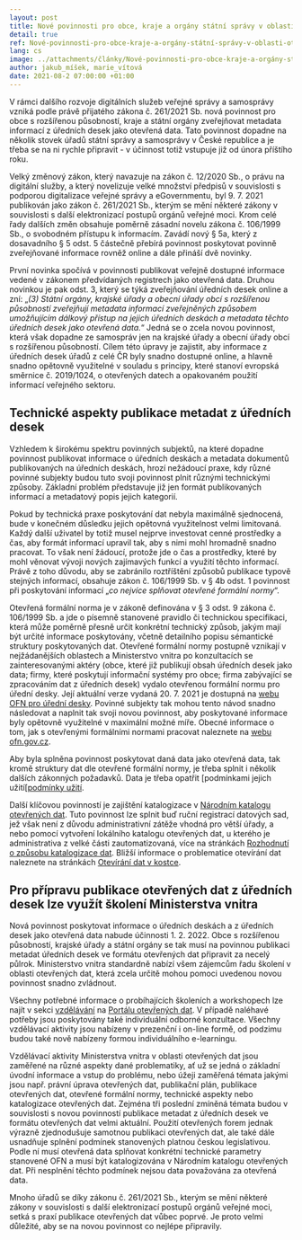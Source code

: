 ```yaml
---
layout: post
title: Nové povinnosti pro obce, kraje a orgány státní správy v oblasti otevřených dat
detail: true
ref: Nové-povinnosti-pro-obce-kraje-a-orgány-státní-správy-v-oblasti-otevřených-dat
lang: cs
image: ../attachments/články/Nové-povinnosti-pro-obce-kraje-a-orgány-státní-správy-v-oblasti-otevřených-dat/úvod.webp
author: jakub_míšek, marie_vítová
date: 2021-08-2 07:00:00 +01:00
---
```

V rámci dalšího rozvoje digitálních služeb veřejné správy a samosprávy vzniká podle právě přijatého zákona č. 261/2021 Sb. nová povinnost pro obce s rozšířenou působností, kraje a státní orgány zveřejňovat metadata informací z úředních desek jako otevřená data. Tato povinnost dopadne na několik stovek úřadů státní správy a samosprávy v České republice a je třeba se na ni rychle připravit - v účinnost totiž vstupuje již od února příštího roku.


<!--more-->

Velký změnový zákon, který navazuje na zákon č. 12/2020 Sb., o právu na digitální služby, a který novelizuje velké množství předpisů v souvislosti s podporou digitalizace veřejné správy a eGovernmentu, byl 9. 7. 2021 publikován jako zákon č. 261/2021 Sb., kterým se mění některé zákony v souvislosti s další elektronizací postupů orgánů veřejné moci. Krom celé řady dalších změn obsahuje poměrně zásadní novelu zákona č. 106/1999 Sb., o svobodném přístupu k informacím. Zavádí nový § 5a, který z dosavadního § 5 odst. 5 částečně přebírá povinnost poskytovat povinně zveřejňované informace rovněž online a dále přináší dvě novinky.

První novinka spočívá v povinnosti publikovat veřejně dostupné informace vedené v zákonem předvídaných registrech jako otevřená data. Druhou novinkou je pak odst. 3, který se týká zveřejňování úředních desek online a zní: „*(3) Státní orgány, krajské úřady a obecní úřady obcí s rozšířenou působností zveřejňují metadata informací zveřejněných způsobem umožňujícím dálkový přístup na jejich úředních deskách a metadata těchto úředních desek jako otevřená data.*“ Jedná se o zcela novou povinnost, která však dopadne ze samospráv jen na krajské úřady a obecní úřady obcí s rozšířenou působností. Cílem této úpravy je zajistit, aby informace z úředních desek úřadů z celé ČR byly snadno dostupné online, a hlavně snadno opětovně využitelné v souladu s principy, které stanoví evropská směrnice č. 2019/1024, o otevřených datech a opakovaném použití informací veřejného sektoru.

## Technické aspekty publikace metadat z úředních desek

Vzhledem k širokému spektru povinných subjektů, na které dopadne povinnost publikovat informace o úředních deskách a metadata dokumentů publikovaných na úředních deskách, hrozí nežádoucí praxe, kdy různé povinné subjekty budou tuto svoji povinnost plnit různými technickými způsoby. Základní problém představuje již jen formát publikovaných informací a metadatový popis jejich kategorií.

Pokud by technická praxe poskytování dat nebyla maximálně sjednocená, bude v konečném důsledku jejich opětovná využitelnost velmi limitovaná. Každý další uživatel by totiž musel nejprve investovat cenné prostředky a čas, aby formát informací upravil tak, aby s nimi mohl hromadně snadno pracovat. To však není žádoucí, protože jde o čas a prostředky, které by mohl věnovat vývoji nových zajímavých funkcí a využití těchto informací. Právě z toho důvodu, aby se zabránilo roztříštění způsobů publikace typově stejných informací, obsahuje zákon č. 106/1999 Sb. v § 4b odst. 1 povinnost při poskytování informací „*co nejvíce splňovat otevřené formální normy*“.

Otevřená formální norma je v zákoně definována v § 3 odst. 9 zákona č. 106/1999 Sb. a jde o písemně stanovené pravidlo či technickou specifikaci, která může poměrně přesně určit konkrétní technický způsob, jakým mají být určité informace poskytovány, včetně detailního popisu sémantické struktury poskytovaných dat. Otevřené formální normy postupně vznikají v nejžádanějších oblastech a Ministerstvo vnitra po konzultacích se zainteresovanými aktéry (obce, které již publikují obsah úředních desek jako data; firmy, které poskytují informační systémy pro obce; firma zabývající se zpracováním dat z úředních desek) vydalo otevřenou formální normu pro úřední desky. Její aktuální verze vydaná 20. 7. 2021 je dostupná na [webu OFN pro úřední desky][OFN úřední desky]. Povinné subjekty tak mohou tento návod snadno následovat a naplnit tak svoji novou povinnost, aby poskytované informace byly opětovně využitelné v maximální možné míře. Obecné informace o tom, jak s otevřenými formálními normami pracovat naleznete na [webu ofn.gov.cz][ofn.gov.cz]. 

Aby byla splněna povinnost poskytovat daná data jako otevřená data, tak kromě struktury dat dle otevřené formální normy, je třeba splnit i několik dalších zákonných požadavků. Data je třeba opatřit [podmínkami jejich užití[[podmínky užití].

Další klíčovou povinností je zajištění katalogizace v [Národním katalogu otevřených dat][NKOD]. Tuto povinnost lze splnit buď ruční registrací datových sad, jež však není z důvodu administrativní zátěže vhodná pro větší úřady, a nebo pomocí vytvoření lokálního katalogu otevřených dat, u kterého je administrativa z velké části zautomatizovaná, více na stránkách [Rozhodnutí o způsobu katalogizace dat][rozhodnutí o způsobu katalogizace]. Bližší informace o problematice otevírání dat naleznete na stránkách [Otevírání dat v kostce][otevírání dat v kostce].

## Pro přípravu publikace otevřených dat z úředních desek lze využít školení Ministerstva vnitra

Nová povinnost poskytovat informace o úředních deskách a z úředních desek jako otevřená data nabude účinnosti 1. 2. 2022. Obce s rozšířenou působností, krajské úřady a státní orgány se tak musí na povinnou publikaci metadat úředních desek ve formátu otevřených dat připravit za necelý půlrok. Ministerstvo vnitra standardně nabízí všem zájemcům řadu školení v oblasti otevřených dat, která zcela určitě mohou pomoci uvedenou novou povinnost snadno zvládnout.

Všechny potřebné informace o probíhajících školeních a workshopech  lze najít v sekci [vzdělávání][POD vzdělávání] na [Portálu otevřených dat][POD]. V případě naléhavé potřeby jsou poskytovány také individuální odborné konzultace. Všechny vzdělávací aktivity jsou nabízeny v prezenční i on-line formě, od podzimu budou také nově nabízeny formou individuálního e-learningu.

Vzdělávací aktivity Ministerstva vnitra v oblasti otevřených dat jsou zaměřené na různé aspekty dané problematiky, ať už se jedná o základní úvodní informace a vstup do problému, nebo úžeji zaměřená témata jakými jsou např. právní úprava otevřených dat, publikační plán, publikace otevřených dat, otevřené formální normy, technické aspekty nebo katalogizace otevřených dat. Zejména tři poslední zmíněná témata budou v souvislosti s novou povinností publikace metadat z úředních desek ve formátu otevřených dat velmi aktuální. Použití otevřených forem jednak výrazně zjednodušuje samotnou publikaci otevřených dat, ale také dále usnadňuje splnění podmínek stanovených  platnou českou legislativou. Podle ní musí otevřená data splňovat konkrétní technické parametry stanovené OFN a musí být katalogizována v Národním katalogu otevřených dat. Při nesplnění těchto podmínek nejsou data považována za otevřená data.

Mnoho úřadů se díky zákonu č. 261/2021 Sb., kterým se mění některé zákony v souvislosti s další elektronizací postupů orgánů veřejné moci, setká s praxí publikace otevřených dat vůbec poprvé. Je proto velmi důležité, aby se na novou povinnost co nejlépe připravily.

    
[OFN úřední desky]: https://ofn.gov.cz/úřední-desky/2021-07-20/ "OFN pro úřední desky"
[ofn.gov.cz]: https://ofn.gov.cz/ "OFN"
[podmínky užití]: https://opendata.gov.cz/cinnost:stanoveni-podminek-uziti "Podmínky užití"
[NKOD]: https://data.gov.cz/datov%C3%A9-sady "NKOD"
[rozhodnutí o způsobu katalogizace]: https://opendata.gov.cz/cinnost:rozhodnuti-o-zpusobu-katalogizace-dat "Rozhodnutí o způsobu katalogizace"
[otevírání dat v kostce]: https://opendata.gov.cz/informace:otevírání-dat-v-kostce "Otevírání dat v kostce"
[POD]: https://data.gov.cz/ "Portál otevřených dat"
[POD vzdělávání]: https://data.gov.cz/vzdělávání/ "Portál otevřených dat - Vzdělávání"
